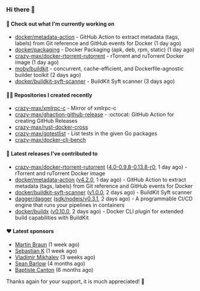 ### Hi there 👋

#### 👷 Check out what I'm currently working on

- [docker/metadata-action](https://github.com/docker/metadata-action) - GitHub Action to extract metadata (tags, labels) from Git reference and GitHub events for Docker (1 day ago)
- [docker/packaging](https://github.com/docker/packaging) - Docker Packaging (apk, deb, rpm, static) (1 day ago)
- [crazy-max/docker-rtorrent-rutorrent](https://github.com/crazy-max/docker-rtorrent-rutorrent) - rTorrent and ruTorrent Docker image (1 day ago)
- [moby/buildkit](https://github.com/moby/buildkit) - concurrent, cache-efficient, and Dockerfile-agnostic builder toolkit (2 days ago)
- [docker/buildkit-syft-scanner](https://github.com/docker/buildkit-syft-scanner) - BuildKit Syft scanner (3 days ago)

#### 👨‍💻 Repositories I created recently

- [crazy-max/xmlrpc-c](https://github.com/crazy-max/xmlrpc-c) - Mirror of xmlrpc-c
- [crazy-max/ghaction-github-release](https://github.com/crazy-max/ghaction-github-release) - :octocat: GitHub Action for creating GitHub Releases
- [crazy-max/rust-docker-cross](https://github.com/crazy-max/rust-docker-cross)
- [crazy-max/gotestlist](https://github.com/crazy-max/gotestlist) - List tests in the given Go packages
- [crazy-max/docker-cli-bench](https://github.com/crazy-max/docker-cli-bench)

#### 🚀 Latest releases I've contributed to

- [crazy-max/docker-rtorrent-rutorrent](https://github.com/crazy-max/docker-rtorrent-rutorrent) ([4.0-0.9.8-0.13.8-r0](https://github.com/crazy-max/docker-rtorrent-rutorrent/releases/tag/4.0-0.9.8-0.13.8-r0), 1 day ago) - rTorrent and ruTorrent Docker image
- [docker/metadata-action](https://github.com/docker/metadata-action) ([v4.2.0](https://github.com/docker/metadata-action/releases/tag/v4.2.0), 1 day ago) - GitHub Action to extract metadata (tags, labels) from Git reference and GitHub events for Docker
- [docker/buildkit-syft-scanner](https://github.com/docker/buildkit-syft-scanner) ([v1.0.0](https://github.com/docker/buildkit-syft-scanner/releases/tag/v1.0.0), 2 days ago) - BuildKit Syft scanner
- [dagger/dagger](https://github.com/dagger/dagger) ([sdk/nodejs/v0.3.1](https://github.com/dagger/dagger/releases/tag/sdk/nodejs/v0.3.1), 2 days ago) - A programmable CI/CD engine that runs your pipelines in containers
- [docker/buildx](https://github.com/docker/buildx) ([v0.10.0](https://github.com/docker/buildx/releases/tag/v0.10.0), 2 days ago) - Docker CLI plugin for extended build capabilities with BuildKit

#### ❤️ Latest sponsors
- [Martin Braun](https://github.com/s4ke) (1 week ago)
- [Sebastian K](https://github.com/skrollme) (1 week ago)
- [Vladimir Mikhalev](https://github.com/heyValdemar) (3 weeks ago)
- [Sean Barlow](https://github.com/woolrab6) (4 months ago)
- [Baptiste Canton](https://github.com/batmac) (6 months ago)

Thanks again for your support, it is much appreciated! 🙏
